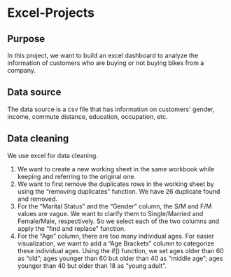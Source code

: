 # Excel-Projects

## **Purpose**<br/>
In this project, we want to build an excel dashboard to analyze the information of customers who are buying or not buying bikes from a company.

## **Data source**<br/>
The data source is a csv file that has information on customers' gender, income, commute distance, education, occupation, etc.


## **Data cleaning**<br/>
We use excel for data cleaning.
1. We want to create a new working sheet in the same workbook while keeping and referring to the original one.
2. We want to first remove the duplicates rows in the working sheet by using the “removing duplicates” function. We have 26 duplicate found and removed. 
3.  For the “Marital Status” and the “Gender” column, the S/M and F/M values are vague. We want to clarify them to Single/Married and Female/Male, respectively. So we select each of the two columns and apply the “find and replace” function.
4. For the “Age” column, there are too many individual ages. For easier visualization, we want to add a “Age Brackets” column to categorize these individual ages. Using the if() function, we set ages older than 60 as “old”; ages younger than 60 but older than 40 as “middle age”; ages younger than 40 but older than 18 as “young adult”.
